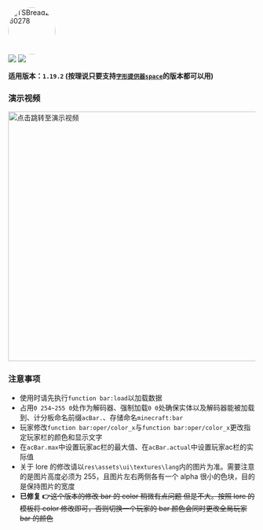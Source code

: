 <div>
<img src="https://i2.hdslb.com/bfs/face/0b38f98c687ba8220860cc675cdbcbd05599a56e.jpg" style="border-radius:80% 80% 80% 80%;" title="TSBread2960278" width=96px></img>
<br>
<img src="https://img.shields.io/github/watchers/TSBread/acBar?style=plastic"></img>
<img src="https://img.shields.io/github/stars/TSBread/acBar?style=plastic"></img>

**适用版本：`1.19.2` (按理说只要支持[`字形提供器space`](https://www.bilibili.com/read/cv15732133 "ctrl+f搜索:字形提供器space")的版本都可以用)**

### 演示视频

<a href="https://www.bilibili.com/video/BV1GT411P72M"><img src="http://i0.hdslb.com/bfs/archive/ea995f56ad67883862f74d3460e2b85adfbc8d09.jpg" width="508" title="点击跳转至演示视频"></a>

### 注意事项

- 使用时请先执行`function bar:load`以加载数据
- 占用`0 254~255 0`处作为解码器、强制加载`0 0`处确保实体以及解码器能被加载到、计分板命名前缀`acBar.`、存储命名`minecraft:bar`
- 玩家修改`function bar:oper/color_x`与`function bar:oper/color_x`更改指定玩家栏的颜色和显示文字
- 在`acBar.max`中设置玩家ac栏的最大值、在`acBar.actual`中设置玩家ac栏的实际值
- 关于 lore 的修改请以`res\assets\ui\textures\lang`内的图片为准。需要注意的是图片高度必须为 255，且图片左右两侧各有一个 alpha 很小的色块，目的是保持图片的宽度
- **已修复 👉**~~这个版本的修改 bar 的 color 稍微有点问题 但是不大。按照 lore 的模板将 color 修改即可，否则切换一个玩家的 bar 颜色会同时更改全局玩家 bar 的颜色~~
